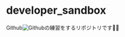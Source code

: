 # developer_sandbox

Github![Github](https://cdn2.iconfinder.com/data/icons/black-white-social-media/64/social_media_logo_github-128.png)の練習をするリポジトリです💛💛
